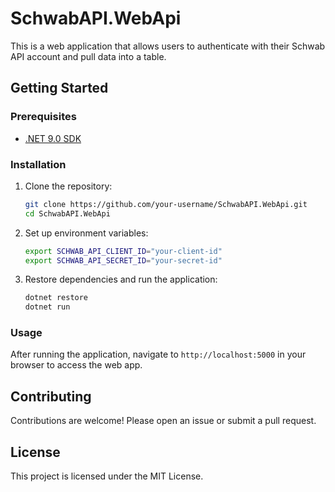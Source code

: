 # SchwabAPI.WebApi

This is a web application that allows users to authenticate with their Schwab API account and pull data into a table.

## Getting Started

### Prerequisites

- [.NET 9.0 SDK](https://dotnet.microsoft.com/download/dotnet/9.0)

### Installation

1. Clone the repository:
   ```sh
   git clone https://github.com/your-username/SchwabAPI.WebApi.git
   cd SchwabAPI.WebApi
   ```

2. Set up environment variables:
   ```sh
   export SCHWAB_API_CLIENT_ID="your-client-id"
   export SCHWAB_API_SECRET_ID="your-secret-id"
   ```

3. Restore dependencies and run the application:
   ```sh
   dotnet restore
   dotnet run
   ```

### Usage

After running the application, navigate to `http://localhost:5000` in your browser to access the web app.

## Contributing

Contributions are welcome! Please open an issue or submit a pull request.

## License

This project is licensed under the MIT License.
